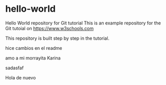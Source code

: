 # hello-world
Hello World repository for Git tutorial
This is an example repository for the Git tutoial on https://www.w3schools.com

This repository is built step by step in the tutorial.

hice cambios en el readme

amo a mi morrayita Karina

sadasfaf

Hola de nuevo
